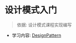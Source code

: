 # 设计模式入门

> 依据: 设计模式课程实现编写
> <br>

+ 学习内容: [DesignPattern](https://github.com/kanosukil/LearnRepository/blob/main/JavaInterview/DesignPattern.md)